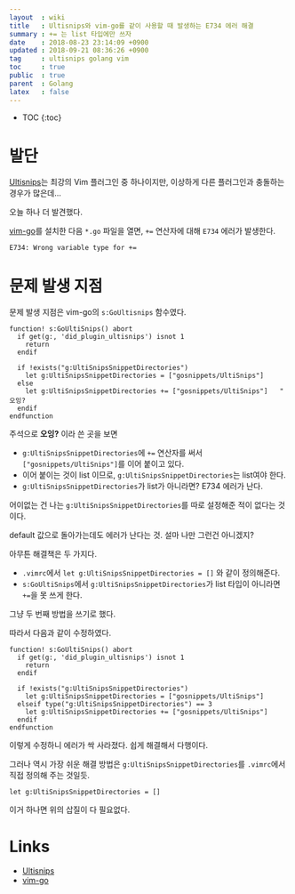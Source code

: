 ```yaml
---
layout  : wiki
title   : Ultisnips와 vim-go를 같이 사용할 때 발생하는 E734 에러 해결
summary : += 는 list 타입에만 쓰자
date    : 2018-08-23 23:14:09 +0900
updated : 2018-09-21 08:36:26 +0900
tag     : ultisnips golang vim
toc     : true
public  : true
parent  : Golang
latex   : false
---
```

* TOC
{:toc}

# 발단

[Ultisnips](https://github.com/SirVer/ultisnips )는 최강의 Vim 플러그인 중 하나이지만,
이상하게 다른 플러그인과 충돌하는 경우가 많은데...

오늘 하나 더 발견했다.

[vim-go](https://github.com/fatih/vim-go )를 설치한 다음 `*.go` 파일을 열면, `+=` 연산자에 대해 `E734` 에러가 발생한다.

```
E734: Wrong variable type for +=
```

# 문제 발생 지점

문제 발생 지점은 vim-go의 `s:GoUltisnips` 함수였다.

```viml
function! s:GoUltiSnips() abort
  if get(g:, 'did_plugin_ultisnips') isnot 1
    return
  endif

  if !exists("g:UltiSnipsSnippetDirectories")
    let g:UltiSnipsSnippetDirectories = ["gosnippets/UltiSnips"]
  else
    let g:UltiSnipsSnippetDirectories += ["gosnippets/UltiSnips"]   " 오잉?
  endif
endfunction
```

주석으로 **오잉?** 이라 쓴 곳을 보면

* `g:UltiSnipsSnippetDirectories`에 `+=` 연산자를 써서 `["gosnippets/UltiSnips"]`를 이어 붙이고 있다.
* 이어 붙이는 것이 list 이므로, `g:UltiSnipsSnippetDirectories`는 list여야 한다.
* `g:UltiSnipsSnippetDirectories`가 list가 아니라면? E734 에러가 난다.

어이없는 건 나는 `g:UltiSnipsSnippetDirectories`를 따로 설정해준 적이 없다는 것이다.

default 값으로 돌아가는데도 에러가 난다는 것. 설마 나만 그런건 아니겠지?

아무튼 해결책은 두 가지다.

* `.vimrc`에서 `let g:UltiSnipsSnippetDirectories = []` 와 같이 정의해준다.
* `s:GoUltiSnips`에서 `g:UltiSnipsSnippetDirectories`가 list 타입이 아니라면 `+=`을 못 쓰게 한다.

그냥 두 번째 방법을 쓰기로 했다.

따라서 다음과 같이 수정하였다.

```viml
function! s:GoUltiSnips() abort
  if get(g:, 'did_plugin_ultisnips') isnot 1
    return
  endif

  if !exists("g:UltiSnipsSnippetDirectories")
    let g:UltiSnipsSnippetDirectories = ["gosnippets/UltiSnips"]
  elseif type("g:UltiSnipsSnippetDirectories") == 3
    let g:UltiSnipsSnippetDirectories += ["gosnippets/UltiSnips"]
  endif
endfunction
```

이렇게 수정하니 에러가 싹 사라졌다. 쉽게 해결해서 다행이다.

그러나 역시 가장 쉬운 해결 방법은 `g:UltiSnipsSnippetDirectories`를 `.vimrc`에서 직접 정의해 주는 것일듯.

```viml
let g:UltiSnipsSnippetDirectories = []
```

이거 하나면 위의 삽질이 다 필요없다.


# Links

* [Ultisnips](https://github.com/SirVer/ultisnips )
* [vim-go](https://github.com/fatih/vim-go )
